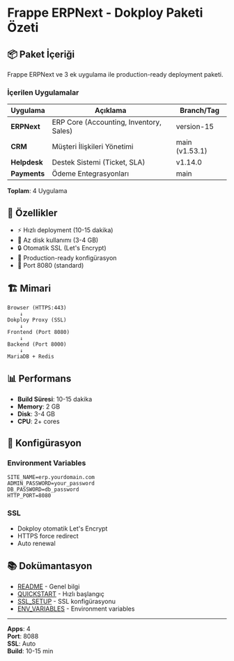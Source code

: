 # Frappe ERPNext - Dokploy Paketi Özeti

## 📦 Paket İçeriği

Frappe ERPNext ve 3 ek uygulama ile production-ready deployment paketi.

### İçerilen Uygulamalar

| Uygulama | Açıklama | Branch/Tag |
|----------|----------|-----------|
| **ERPNext** | ERP Core (Accounting, Inventory, Sales) | version-15 |
| **CRM** | Müşteri İlişkileri Yönetimi | main (v1.53.1) |
| **Helpdesk** | Destek Sistemi (Ticket, SLA) | v1.14.0 |
| **Payments** | Ödeme Entegrasyonları | main |

**Toplam**: 4 Uygulama

## 🎯 Özellikler

- ⚡ Hızlı deployment (10-15 dakika)
- 💾 Az disk kullanımı (3-4 GB)
- 🔒 Otomatik SSL (Let's Encrypt)
- 🚀 Production-ready konfigürasyon
- 📱 Port 8080 (standard)

## 🏗️ Mimari

```
Browser (HTTPS:443)
    ↓
Dokploy Proxy (SSL)
    ↓
Frontend (Port 8080)
    ↓
Backend (Port 8000)
    ↓
MariaDB + Redis
```

## 📊 Performans

- **Build Süresi**: 10-15 dakika
- **Memory**: 2 GB
- **Disk**: 3-4 GB
- **CPU**: 2+ cores

## 🔧 Konfigürasyon

### Environment Variables

```env
SITE_NAME=erp.yourdomain.com
ADMIN_PASSWORD=your_password
DB_PASSWORD=db_password
HTTP_PORT=8080
```

### SSL

- Dokploy otomatik Let's Encrypt
- HTTPS force redirect
- Auto renewal

## 📚 Dokümantasyon

- [README](README.md) - Genel bilgi
- [QUICKSTART](QUICKSTART.md) - Hızlı başlangıç
- [SSL_SETUP](SSL_SETUP.md) - SSL konfigürasyonu
- [ENV_VARIABLES](ENV_VARIABLES.md) - Environment variables

---

**Apps**: 4  
**Port**: 8088  
**SSL**: Auto  
**Build**: 10-15 min
